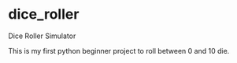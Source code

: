 # dice_roller
Dice Roller Simulator

This is my first python beginner project to roll between 0 and 10 die.
